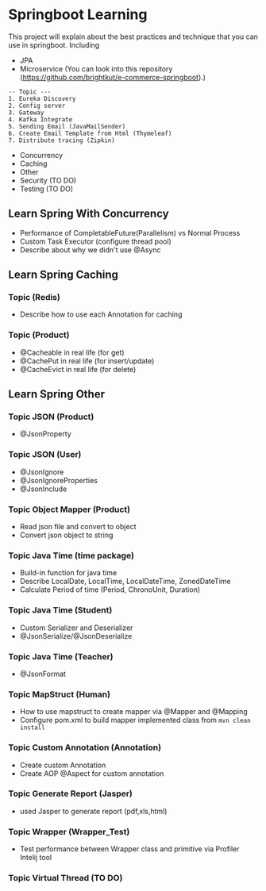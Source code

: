 # Springboot Learning

This project will explain about the best practices and technique that you can use in springboot. Including

- JPA
- Microservice (You can look into this repository (https://github.com/brightkut/e-commerce-springboot).)

```
-- Topic ---
1. Eureka Discovery
2. Config server
3. Gateway
4. Kafka Integrate
5. Sending Email (JavaMailSender)
6. Create Email Template from Html (Thymeleaf)
7. Distribute tracing (Zipkin)
```

- Concurrency
- Caching
- Other
- Security (TO DO)
- Testing (TO DO)


## Learn Spring With Concurrency

- Performance of CompletableFuture(Parallelism) vs Normal Process
- Custom Task Executor (configure thread pool)
- Describe about why we didn't use @Async

## Learn Spring Caching

### Topic (Redis)
- Describe how to use each Annotation for caching

### Topic (Product)
- @Cacheable in real life (for get)
- @CachePut in real life (for insert/update)
- @CacheEvict in real life (for delete)

## Learn Spring Other

### Topic JSON (Product)
- @JsonProperty

### Topic JSON (User)
- @JsonIgnore
- @JsonIgnoreProperties
- @JsonInclude

### Topic Object Mapper (Product)
- Read json file and convert to object
- Convert json object to string

### Topic Java Time (time package)
- Build-in function for java time
- Describe LocalDate, LocalTime, LocalDateTime, ZonedDateTime
- Calculate Period of time (Period, ChronoUnit, Duration)

### Topic Java Time (Student)
- Custom Serializer and Deserializer
- @JsonSerialize/@JsonDeserialize 

### Topic Java Time (Teacher)
- @JsonFormat

### Topic MapStruct (Human)
- How to use mapstruct to create mapper via @Mapper and @Mapping
- Configure pom.xml to build mapper implemented class from `mvn clean install`

### Topic Custom Annotation (Annotation)
- Create custom Annotation
- Create AOP @Aspect for custom annotation

### Topic Generate Report (Jasper)
- used Jasper to generate report (pdf,xls,html)

### Topic Wrapper (Wrapper_Test)
- Test performance between Wrapper class and primitive via Profiler Intelij tool

### Topic Virtual Thread (TO DO)